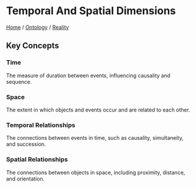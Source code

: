 # Temporal And Spatial Dimensions

[Home](../../../../README.md) / [Ontology](../../../../ontology/README.md) / [Reality](../../../ontology/reality/README.md)

## Key Concepts

### Time

The measure of duration between events, influencing causality and sequence.

### Space

The extent in which objects and events occur and are related to each other.

### Temporal Relationships

The connections between events in time, such as causality, simultaneity, and succession.

### Spatial Relationships

The connections between objects in space, including proximity, distance, and orientation.

